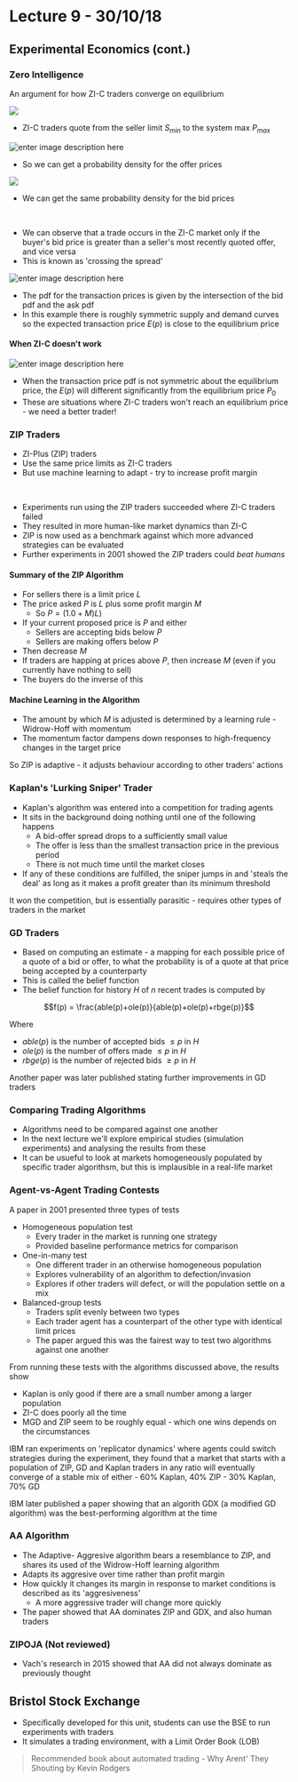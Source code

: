 # Lecture 9 - 30/10/18

## Experimental Economics (cont.)

### Zero Intelligence

An argument for how ZI-C traders converge on equilibrium

![](https://lh3.googleusercontent.com/D3vQcS67t4wFlnXortDq4JnMWuf3_50lWKLx-vqn7sVi9czXjtKtUOeHcmGLkY6BNz7Loev6XtxM)
- ZI-C traders quote from the seller limit $S_{min}$ to the system max $P_{max}$

![enter image description here](https://lh3.googleusercontent.com/_-m4U7uZVTe0qDEcOkO36zzgdr_R1ic1ztyVGSWHTbdgGZSeZD7VvM1cfaGVBV-55FsM4QUUM1B6)
- So we can get a probability density for the offer prices

![](https://lh3.googleusercontent.com/v5R9rfcG8B7-8v0-eK5AyXYYSizrQ4evGt7hoUC-oxqR95qU5s3W9mM7FYeJQU2lV-xrY_8RYtvz)
- We can get the same probability density for the bid prices

<br>

- We can observe that a trade occurs in the ZI-C market only if the buyer's bid price is greater than a seller's most recently quoted offer, and vice versa
- This is known as 'crossing the spread'

![enter image description here](https://lh3.googleusercontent.com/Qr_nES45KyMgTXKAj1lLWnVnSlaQkVWwIYVyMqdww7_DkXsOqq7cQcYnh7Zn78qNBpzwjumHyw6e)
- The pdf for the transaction prices is given by the intersection of the bid pdf and the ask pdf
- In this example there is roughly symmetric supply and demand curves so the expected transaction price $E(p)$ is close to the equilibrium price

#### When ZI-C doesn't work

![enter image description here](https://lh3.googleusercontent.com/z21R9_ZRNO1l5Mm-CTMjhmjP_eMOdC-4no_plXbOF8KCU0SbeulR6n8MKkU3plBYL_ot_z27urNj)
- When the transaction price pdf is not symmetric about the equilibrium price, the $E(p)$ will different significantly from the equilibrium price $P_0$
- These are situations where ZI-C traders won't reach an equilibrium price - we need a better trader!

### ZIP Traders

- ZI-Plus (ZIP) traders
- Use the same price limits as ZI-C traders
- But use machine learning to adapt - try to increase profit margin

<br>

- Experiments run using the ZIP traders succeeded where ZI-C traders failed
- They resulted in more human-like market dynamics than ZI-C
- ZIP is now used as a benchmark against which more advanced strategies can be evaluated
- Further experiments in 2001 showed the ZIP traders could *beat humans*

#### Summary of the ZIP Algorithm

- For sellers there is a limit price $L$
- The price asked $P$ is $L$ plus some profit margin $M$
	- So $P=(1.0+M)L)$
- If your current proposed price is $P$ and either
	- Sellers are accepting bids below $P$
	- Sellers are making offers below $P$
- Then decrease $M$
- If traders are happing at prices above $P$, then increase $M$ (even if you currently have nothing to sell)
- The buyers do the inverse of this

#### Machine Learning in the Algorithm

- The amount by which $M$ is adjusted is determined by a learning rule - Widrow-Hoff with momentum
- The momentum factor dampens down responses to high-frequency changes in the target price

So ZIP is adaptive - it adjusts behaviour according to other traders' actions

### Kaplan's 'Lurking Sniper' Trader

- Kaplan's algorithm was entered into a competition for trading agents
- It sits in the background doing nothing until one of the following happens
	- A bid-offer spread drops to a sufficiently small value
	- The offer is less than the smallest transaction price in the previous period
	- There is not much time until the market closes
- If any of these conditions are fulfilled, the sniper jumps in and 'steals the deal' as long as it makes a profit greater than its minimum threshold

It won the competition, but is essentially parasitic - requires other types of traders in the market

### GD Traders

- Based on computing an estimate - a mapping for each possible price of a quote of a bid or offer, to what the probability is of a quote at that price being accepted by a counterparty
- This is called the belief function
- The belief function for history $H$ of $n$ recent trades is computed by

$$f(p) = \frac{able(p)+ole(p)}{able(p)+ole(p)+rbge(p)}$$

Where

- $able(p)$ is the number of accepted bids $\le p$ in $H$
- $ole(p)$ is the number of offers made $\le p$ in $H$
- $rbge(p)$ is the number of rejected bids $\ge p$ in $H$

Another paper was later published stating further improvements in GD traders

### Comparing Trading Algorithms

- Algorithms need to be compared against one another
- In the next lecture we'll explore empirical studies (simulation experiments) and analysing the results from these
- It can be usueful to look at markets homogeneously populated by specific trader algorithsm, but this is implausible in a real-life market

### Agent-vs-Agent Trading Contests

A paper in 2001 presented three types of tests

- Homogeneous population test
	- Every trader in the market is running one strategy
	- Provided baseline performance metrics for comparison
- One-in-many test
	- One different trader in an otherwise homogeneous population
	- Explores vulnerability of an algorithm to defection/invasion
	- Explores if other traders will defect, or will the population settle on a mix
- Balanced-group tests
	- Traders split evenly between two types
	- Each trader agent has a counterpart of the other type with identical limit prices
	- The paper argued this was the fairest way to test two algorithms against one another

From running these tests with the algorithms discussed above, the results show

- Kaplan is only good if there are a small number among a larger population
- ZI-C does poorly all the time
- MGD and ZIP seem to be roughly equal - which one wins depends on the circumstances

IBM ran experiments on 'replicator dynamics' where agents could switch strategies during the experiment, they found that a market that starts with a population of ZIP, GD and Kaplan traders in any ratio will eventually converge of a stable mix of either
	- 60% Kaplan, 40% ZIP
	- 30% Kaplan, 70% GD

IBM later published a paper showing that an algorith GDX (a modified GD algorithm) was the best-performing algorithm at the time

### AA Algorithm

- The Adaptive- Aggresive algorithm bears a resemblance to ZIP, and shares its used of the Widrow-Hoff learning algorithm
- Adapts its aggresive over time rather than profit margin
- How quickly it changes its margin in response to market conditions is described as its 'aggresiveness'
	- A more aggressive trader will change more quickly
- The paper showed that AA dominates ZIP and GDX, and also human traders

### ZIPOJA (Not reviewed)

- Vach's research in 2015 showed that AA did not always dominate as previously thought

## Bristol Stock Exchange

- Specifically developed for this unit, students can use the BSE to run experiments with traders
- It simulates a trading environment, with a Limit Order Book (LOB)

> Recommended book about automated trading - Why Arent' They Shouting by Kevin Rodgers
<!--stackedit_data:
eyJoaXN0b3J5IjpbMTk5NjM5OTYxMiw3OTkyMjMyNTMsMTQ4Mz
k1Nzk3NywtMTU0NzQ1MTY1MiwtNTM0Mzg2NTMzLC0xMTQ5MTgw
OTQxLC0xMDI2Mzg4NTg5LDMyNTM0MTIwMywxNjM0MzMwMTEsNT
gyNTQzMTM4LC05NzU1MDY2OTMsLTM3MTcwNTkzNiwxNTIxNTk1
NTkwLC01ODIwNDQ3MDksLTc3Mjc2NTc1MSwxMjI2Mzg5MTMwLD
czMDk5ODExNl19
-->
